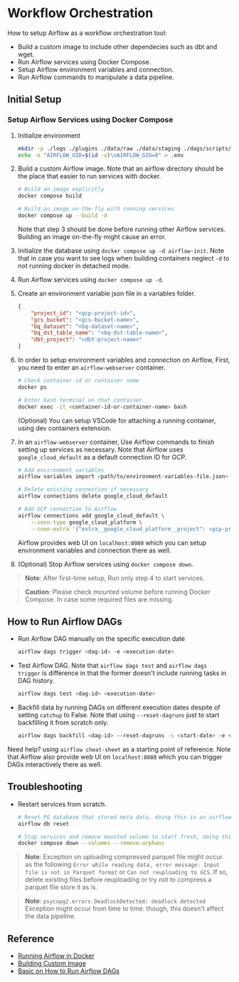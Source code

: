 # Workflow Orchestration
How to setup Airflow as a workflow orchestration tool:
* Build a custom image to include other dependecies such as dbt and wget.
* Run Airflow services using Docker Compose.
* Setup Airflow environment variables and connection.
* Run Airflow commands to manipulate a data pipeline.


## Initial Setup
### Setup Airflow Services using Docker Compose
1. Initialize environment
    ```bash
    mkdir -p ./logs ./plugins ./data/raw ./data/staging ./dags/scripts/variables/
    echo -e "AIRFLOW_UID=$(id -u)\nAIRFLOW_GID=0" > .env
    ```

2. Build a custom Airflow image. Note that an airflow directory should be the place that easier to run services with docker.
    ```bash
    # Build an image explicitly
    docker compose build

    # Build an image on-the-fly with running services
    docker compose up --build -d
    ```
    Note that step 3 should be done before running other Airflow services. Building an image on-the-fly might cause an error.

3. Initialize the database using `docker compose up -d airflow-init`. Note that in case you want to see logs when building containers neglect `-d` to not running docker in detached mode. 

4. Run Airflow services using `docker compose up -d`.

5. Create an environment variable json file in a variables folder.
    ```json
    {
        "project_id": "<gcp-project-id>", 
        "gcs_bucket": "<gcs-bucket-name>", 
        "bq_dataset": "<bq-dataset-name>", 
        "bq_dst_table_name": "<bq-dst-table-name>", 
        "dbt_project": "<dbt-project-name>"
    }
    ```

6. In order to setup environment variables and connection on Airflow, First, you need to enter an `airflow-webserver` container.
    ```bash
    # Check container id or container name
    docker ps

    # Enter bash terminal on that container
    docker exec -it <container-id-or-container-name> bash
    ```
    (Optional) You can setup VSCode for attaching a running container, using dev containers extension.

7. In an `airflow-webserver` container, Use Airflow commands to finish setting up services as necessary. Note that Airflow uses `google_cloud_default` as a default connection ID for GCP.
    ```bash
    # Add environment variables
    airflow variables import <path/to/environment-variables-file.json>

    # Delete existing connection if necessary
    airflow connections delete google_cloud_default

    # Add GCP connection to Airflow
    airflow connections add google_cloud_default \
        --conn-type google_cloud_platform \
        --conn-extra '{"extra__google_cloud_platform__project": <gcp-project-id>, "extra__google_cloud_platform__key_path": <path/to/keyfile.json>}'
    ```
    Airflow provides web UI on `localhost:8080` which you can setup environment variables and connection there as well.

8. (Optional) Stop Airflow services using `docker compose down`.

> **Note**: After first-time setup, Run only step 4 to start services.

> **Caution**: Please check mounted volume before running Docker Compose. In case some required files are missing.


## How to Run Airflow DAGs
* Run Airflow DAG manually on the specific execution date
    ```bash
    airflow dags trigger <dag-id> -e <execution-date>
    ```
* Test Airflow DAG. Note that `airflow dags test` and `airflow dags trigger` is difference in that the former doesn't include running tasks in DAG history.
    ```bash
    airflow dags test <dag-id> <execution-date>
    ```
* Backfill data by running DAGs on different execution dates despite of setting `catchup` to False. Note that using `--reset-dagruns` just to start backfilling it from scratch only.
    ```bash
    airflow dags backfill <dag-id> --reset-dagruns -s <start-date> -e <end-date>
    ```

Need help? using `airflow cheat-sheet` as a starting point of reference. Note that Airflow also provide web UI on `localhost:8080` which you can trigger DAGs interactively there as well.


## Troubleshooting
* Restart services from scratch.
    ```bash
    # Reset PG database that stored meta data, doing this in an airflow-webserver container
    airflow db reset
    ```
    ```bash
    # Stop services and remove mounted volume to start fresh, doing this in GCE instances
    docker compose down --volumes --remove-orphans
    ```

> **Note**: Exception on uploading compressed parquet file might occur. as the following `Error while reading data, error message: Input file is not in Parquet format` or `Can not reuploading to GCS`. If so, delete existing files before reuploading or try not to compress a parquet file store it as is.

> **Note**: `psycopg2.errors.DeadlockDetected: deadlock detected` Exception might occur from time to time. though, this doesn't affect the data pipeline.


## Reference
* [Running Airflow in Docker](https://airflow.apache.org/docs/apache-airflow/stable/howto/docker-compose/)
* [Building Custom Image](https://airflow.apache.org/docs/docker-stack/build.html)
* [Basic on How to Run Airflow DAGs](https://airflow.apache.org/docs/apache-airflow/2.5.3/core-concepts/dag-run.html)